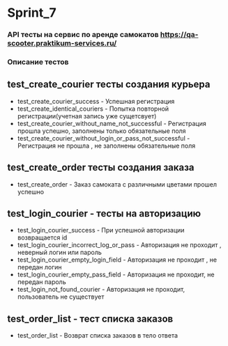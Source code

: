 # Sprint_7
### API тесты на сервис по аренде самокатов https://qa-scooter.praktikum-services.ru/

### Описание тестов
## test_create_courier тесты создания курьера 
* test_create_courier_success - Успешная регистрация
* test_create_identical_couriers - Попытка повторной регистрации(учетная запись уже сущетсвует)
* test_create_courier_without_name_not_successful - Регистрация прошла успешно, заполнены только обязательные поля
* test_create_courier_without_login_or_pass_not_successful - Регистрация не прошла , не заполнены обязательные поля

## test_create_order тесты создания заказа
* test_create_order - Заказ самоката с различными цветами прошел успешно

## test_login_courier - тесты на авторизацию
* test_login_courier_success - При успешной авторизации возвращается id
* test_login_courier_incorrect_log_or_pass - Авторизация не проходит , неверный логин или пароль
* test_login_courier_empty_login_field - Авторизация не проходит , не передан логин
* test_login_courier_empty_pass_field - Авторизация не проходит, не передан пароль
* test_login_not_found_courier - Авторизация не проходит, пользователь не существует

## test_order_list - тест списка заказов
* test_order_list - Возврат списка заказов в тело ответа

